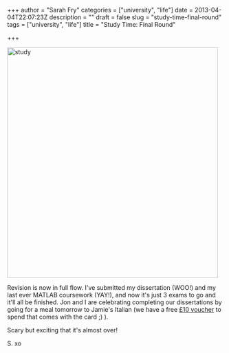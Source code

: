 +++
author = "Sarah Fry"
categories = ["university", "life"]
date = 2013-04-04T22:07:23Z
description = ""
draft = false
slug = "study-time-final-round"
tags = ["university", "life"]
title = "Study Time: Final Round"

+++


<a href="https://yayfryday.com/images/2013/04/study.jpg"><img class="alignnone size-full wp-image-1638" alt="study" src="https://yayfryday.com/images/2013/04/study.jpg" width="490" height="537" /></a>

Revision is now in full flow. I've submitted my dissertation (WOO!) and my last ever MATLAB coursework (YAY!), and now it's just 3 exams to go and it'll all be finished. Jon and I are celebrating completing our dissertations by going for a meal tomorrow to Jamie's Italian (we have a free <a href="https://www.jamieoliver.com/italian/signup" target="_blank">£10 voucher</a> to spend that comes with the card ;) ).

Scary but exciting that it's almost over!

S. xo

